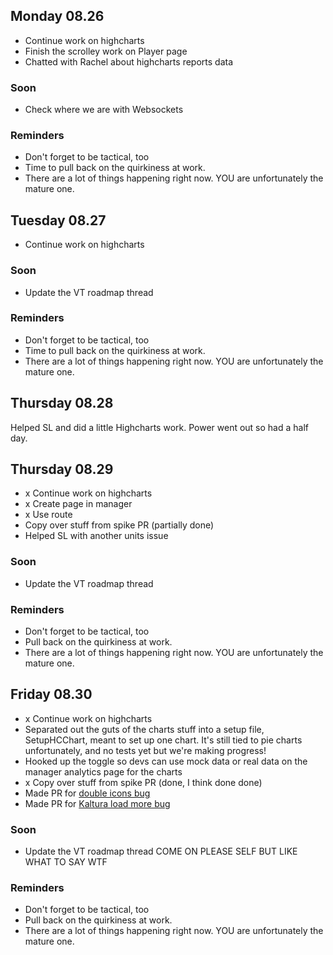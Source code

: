 ## Monday 08.26

- Continue work on highcharts
- Finish the scrolley work on Player page
- Chatted with Rachel about highcharts reports data

### Soon

- Check where we are with Websockets

### Reminders

- Don't forget to be tactical, too
- Time to pull back on the quirkiness at work.
- There are a lot of things happening right now. YOU are unfortunately the mature one.

## Tuesday 08.27

- Continue work on highcharts

### Soon

- Update the VT roadmap thread

### Reminders

- Don't forget to be tactical, too
- Time to pull back on the quirkiness at work.
- There are a lot of things happening right now. YOU are unfortunately the mature one.

## Thursday 08.28

Helped SL and did a little Highcharts work. Power went out so had a half day.

## Thursday 08.29

- x Continue work on highcharts
- x Create page in manager
- x Use route
- Copy over stuff from spike PR (partially done)
- Helped SL with another units issue

### Soon

- Update the VT roadmap thread

### Reminders

- Don't forget to be tactical, too
- Pull back on the quirkiness at work.
- There are a lot of things happening right now. YOU are unfortunately the mature one.

## Friday 08.30

- x Continue work on highcharts
- Separated out the guts of the charts stuff into a setup file, SetupHCChart, meant to set up one chart. It's still tied to pie charts unfortunately, and no tests yet but we're making progress!
- Hooked up the toggle so devs can use mock data or real data on the manager analytics page for the charts
- x Copy over stuff from spike PR (done, I think done done)
- Made PR for [double icons bug](https://trello.com/c/x7q214LW/755-double-support-icons-in-unauth-nav-bar)
- Made PR for [Kaltura load more bug](https://trello.com/c/3TCzXpjc/754-vue-external-media-source-modal-missing-load-more-bar-so-only-first-50-load-and-theres-no-way-to-load-the-rest-of-the-content)

### Soon

- Update the VT roadmap thread COME ON PLEASE SELF BUT LIKE WHAT TO SAY WTF

### Reminders

- Don't forget to be tactical, too
- Pull back on the quirkiness at work.
- There are a lot of things happening right now. YOU are unfortunately the mature one.
